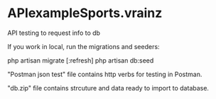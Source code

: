 # APIexampleSports.vrainz
API testing to request info to db

If you work in local, run the migrations and seeders:

php artisan migrate [:refresh]
php artisan db:seed

"Postman json test" file contains http verbs for testing in Postman.

"db.zip" file contains strcuture and data ready to import to database.
